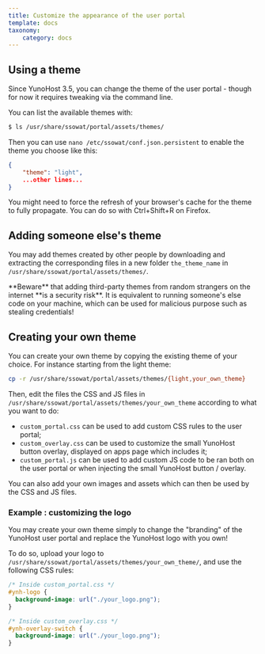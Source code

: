 ```yaml
---
title: Customize the appearance of the user portal
template: docs
taxonomy:
    category: docs
---
```


## Using a theme

Since YunoHost 3.5, you can change the theme of the user portal - though for now it requires tweaking via the command line.

You can list the available themes with: 

```bash
$ ls /usr/share/ssowat/portal/assets/themes/
```

Then you can use `nano /etc/ssowat/conf.json.persistent` to enable the theme you choose like this:

```json
{
    "theme": "light",
    ...other lines...
}
```

<div class="alert alert-info" markdown="1">
You might need to force the refresh of your browser's cache for the theme to fully propagate. You can do so with Ctrl+Shift+R on Firefox.
</div>

## Adding someone else's theme

You may add themes created by other people by downloading and extracting the corresponding files in a new folder `the_theme_name` in `/usr/share/ssowat/portal/assets/themes/`.

<div class="alert alert-warning" markdown="1">
**Beware** that adding third-party themes from random strangers on the internet **is a security risk**. It is equivalent to running someone's else code on your machine, which can be used for malicious purpose such as stealing credentials!
</div>

## Creating your own theme

You can create your own theme by copying the existing theme of your choice. For instance starting from the light theme: 

```bash
cp -r /usr/share/ssowat/portal/assets/themes/{light,your_own_theme}
```

Then, edit the files the CSS and JS files in `/usr/share/ssowat/portal/assets/themes/your_own_theme` according to what you want to do: 

- `custom_portal.css` can be used to add custom CSS rules to the user portal;
- `custom_overlay.css` can be used to customize the small YunoHost button overlay, displayed on apps page which includes it;
- `custom_portal.js` can be used to add custom JS code to be ran both on the user portal or when injecting the small YunoHost button / overlay.

You can also add your own images and assets which can then be used by the CSS and JS files.

### Example : customizing the logo

You may create your own theme simply to change the "branding" of the YunoHost user portal and replace the YunoHost logo with you own!

To do so, upload your logo to `/usr/share/ssowat/portal/assets/themes/your_own_theme/`, and use the following CSS rules: 

```css
/* Inside custom_portal.css */
#ynh-logo {
  background-image: url("./your_logo.png");
}

/* Inside custom_overlay.css */
#ynh-overlay-switch {
  background-image: url("./your_logo.png");
}
```
